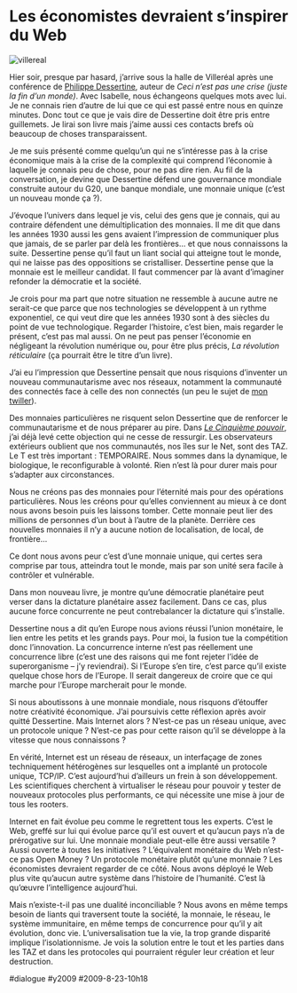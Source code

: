 # Les économistes devraient s’inspirer du Web

![villereal](None)

Hier soir, presque par hasard, j’arrive sous la halle de Villeréal après une conférence de [Philippe Dessertine](http://fr.wikipedia.org/wiki/Philippe_Dessertine), auteur de *Ceci n’est pas une crise (juste la fin d’un monde)*. Avec Isabelle, nous échangeons quelques mots avec lui. Je ne connais rien d’autre de lui que ce qui est passé entre nous en quinze minutes. Donc tout ce que je vais dire de Dessertine doit être pris entre guillemets. Je lirai son livre mais j’aime aussi ces contacts brefs où beaucoup de choses transparaissent.

Je me suis présenté comme quelqu’un qui ne s’intéresse pas à la crise économique mais à la crise de la complexité qui comprend l’économie à laquelle je connais peu de chose, pour ne pas dire rien. Au fil de la conversation, je devine que Dessertine défend une gouvernance mondiale construite autour du G20, une banque mondiale, une monnaie unique (c’est un nouveau monde ça ?).

J’évoque l’univers dans lequel je vis, celui des gens que je connais, qui au contraire défendent une démultiplication des monnaies. Il me dit que dans les années 1930 aussi les gens avaient l’impression de communiquer plus que jamais, de se parler par delà les frontières… et que nous connaissons la suite. Dessertine pense qu’il faut un liant social qui atteigne tout le monde, qui ne laisse pas des oppositions se cristalliser. Dessertine pense que la monnaie est le meilleur candidat. Il faut commencer par là avant d’imaginer refonder la démocratie et la société.

Je crois pour ma part que notre situation ne ressemble à aucune autre ne serait-ce que parce que nos technologies se développent à un rythme exponentiel, ce qui veut dire que les années 1930 sont à des siècles du point de vue technologique. Regarder l’histoire, c’est bien, mais regarder le présent, c’est pas mal aussi. On ne peut pas penser l’économie en négligeant la révolution numérique ou, pour être plus précis, *La révolution réticulaire* (ça pourrait être le titre d’un livre).

J’ai eu l’impression que Dessertine pensait que nous risquions d’inventer un nouveau communautarisme avec nos réseaux, notamment la communauté des connectés face à celle des non connectés (un peu le sujet de [mon twiller](http://twiller.tcrouzet.com/)).

Des monnaies particulières ne risquent selon Dessertine que de renforcer le communautarisme et de nous préparer au pire. Dans *[Le Cinquième pouvoir](../../page/le-cinquieme-pouvoir)*, j’ai déjà levé cette objection qui ne cesse de ressurgir. Les observateurs extérieurs oublient que nos communautés, nos îles sur le Net, sont des TAZ. Le T est très important : TEMPORAIRE. Nous sommes dans la dynamique, le biologique, le reconfigurable à volonté. Rien n’est là pour durer mais pour s’adapter aux circonstances.

Nous ne créons pas des monnaies pour l’éternité mais pour des opérations particulières. Nous les créons pour qu’elles conviennent au mieux à ce dont nous avons besoin puis les laissons tomber. Cette monnaie peut lier des millions de personnes d’un bout à l’autre de la planète. Derrière ces nouvelles monnaies il n’y a aucune notion de localisation, de local, de frontière…

Ce dont nous avons peur c’est d’une monnaie unique, qui certes sera comprise par tous, atteindra tout le monde, mais par son unité sera facile à contrôler et vulnérable.

Dans mon nouveau livre, je montre qu’une démocratie planétaire peut verser dans la dictature planétaire assez facilement. Dans ce cas, plus aucune force concurrente ne peut contrebalancer la dictature qui s’installe.

Dessertine nous a dit qu’en Europe nous avions réussi l’union monétaire, le lien entre les petits et les grands pays. Pour moi, la fusion tue la compétition donc l’innovation. La concurrence interne n’est pas réellement une concurrence libre (c’est une des raisons qui me font rejeter l’idée de superorganisme – j’y reviendrai). Si l’Europe s’en tire, c’est parce qu’il existe quelque chose hors de l’Europe. Il serait dangereux de croire que ce qui marche pour l’Europe marcherait pour le monde.

Si nous aboutissons à une monnaie mondiale, nous risquons d’étouffer notre créativité économique. J’ai poursuivis cette réflexion après avoir quitté Dessertine. Mais Internet alors ? N’est-ce pas un réseau unique, avec un protocole unique ? N’est-ce pas pour cette raison qu’il se développe à la vitesse que nous connaissons ?

En vérité, Internet est un réseau de réseaux, un interfaçage de zones techniquement hétérogènes sur lesquelles ont a implanté un protocole unique, TCP/IP. C’est aujourd’hui d’ailleurs un frein à son développement. Les scientifiques cherchent à virtualiser le réseau pour pouvoir y tester de nouveaux protocoles plus performants, ce qui nécessite une mise à jour de tous les rooters.

Internet en fait évolue peu comme le regrettent tous les experts. C’est le Web, greffé sur lui qui évolue parce qu’il est ouvert et qu’aucun pays n’a de prérogative sur lui. Une monnaie mondiale peut-elle être aussi versatile ? Aussi ouverte à toutes les initiatives ? L’équivalent monétaire du Web n’est-ce pas Open Money ? Un protocole monétaire plutôt qu’une monnaie ? Les économistes devraient regarder de ce côté. Nous avons déployé le Web plus vite qu’aucun autre système dans l’histoire de l’humanité. C’est là qu’œuvre l’intelligence aujourd’hui.

Mais n’existe-t-il pas une dualité inconciliable ? Nous avons en même temps besoin de liants qui traversent toute la société, la monnaie, le réseau, le système immunitaire, en même temps de concurrence pour qu’il y ait évolution, donc vie. L’universalisation tue la vie, la trop grande disparité implique l’isolationnisme. Je vois la solution entre le tout et les parties dans les TAZ et dans les protocoles qui pourraient réguler leur création et leur destruction.

#dialogue #y2009 #2009-8-23-10h18
